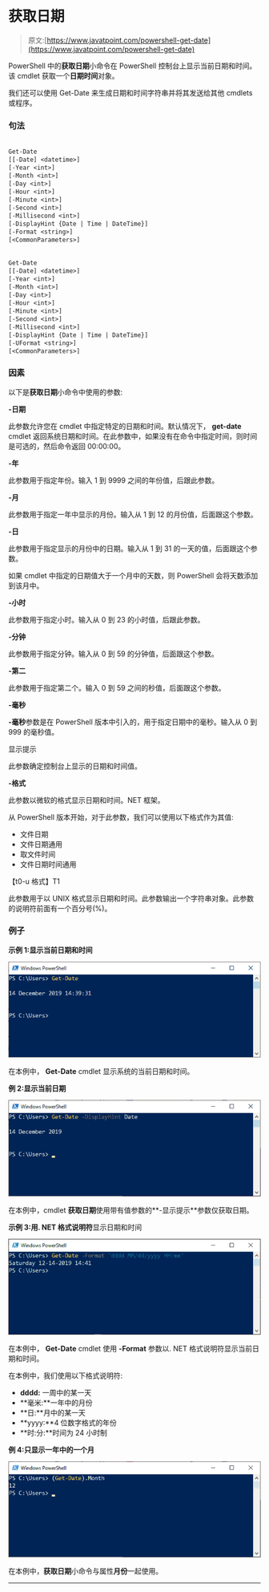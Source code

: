 # 获取日期

> 原文:[https://www.javatpoint.com/powershell-get-date](https://www.javatpoint.com/powershell-get-date)

PowerShell 中的**获取日期**小命令在 PowerShell 控制台上显示当前日期和时间。该 cmdlet 获取一个**日期时间**对象。

我们还可以使用 Get-Date 来生成日期和时间字符串并将其发送给其他 cmdlets 或程序。

### 句法

```

Get-Date 
[[-Date] <datetime>] 
[-Year <int>] 
[-Month <int>] 
[-Day <int>] 
[-Hour <int>] 
[-Minute <int>] 
[-Second <int>] 
[-Millisecond <int>]
[-DisplayHint {Date | Time | DateTime}] 
[-Format <string>]  
[<CommonParameters>]

```

```

Get-Date 
[[-Date] <datetime>] 
[-Year <int>] 
[-Month <int>] 
[-Day <int>] 
[-Hour <int>] 
[-Minute <int>] 
[-Second <int>] 
[-Millisecond <int>] 
[-DisplayHint {Date | Time | DateTime}] 
[-UFormat <string>]  
[<CommonParameters>]

```

### 因素

以下是**获取日期**小命令中使用的参数:

**-日期**

此参数允许您在 cmdlet 中指定特定的日期和时间。默认情况下， **get-date** cmdlet 返回系统日期和时间。在此参数中，如果没有在命令中指定时间，则时间是可选的，然后命令返回 00:00:00。

**-年**

此参数用于指定年份。输入 1 到 9999 之间的年份值，后跟此参数。

**-月**

此参数用于指定一年中显示的月份。输入从 1 到 12 的月份值，后面跟这个参数。

**-日**

此参数用于指定显示的月份中的日期。输入从 1 到 31 的一天的值，后面跟这个参数。

如果 cmdlet 中指定的日期值大于一个月中的天数，则 PowerShell 会将天数添加到该月中。

**-小时**

此参数用于指定小时。输入从 0 到 23 的小时值，后跟此参数。

**-分钟**

此参数用于指定分钟。输入从 0 到 59 的分钟值，后面跟这个参数。

**-第二**

此参数用于指定第二个。输入 0 到 59 之间的秒值，后面跟这个参数。

**-毫秒**

**-毫秒**参数是在 PowerShell 版本中引入的，用于指定日期中的毫秒。输入从 0 到 999 的毫秒值。

显示提示

此参数确定控制台上显示的日期和时间值。

**-格式**

此参数以微软的格式显示日期和时间。NET 框架。

从 PowerShell 版本开始，对于此参数，我们可以使用以下格式作为其值:

*   文件日期
*   文件日期通用
*   取文件时间
*   文件日期时间通用

【t0-u 格式】T1

此参数用于以 UNIX 格式显示日期和时间。此参数输出一个字符串对象。此参数的说明符前面有一个百分号(%)。

### 例子

**示例 1:显示当前日期和时间**

![PowerShell Get-Date](img/c969f3117feea0e25ab9b02726ecf668.png)

在本例中， **Get-Date** cmdlet 显示系统的当前日期和时间。

**例 2:显示当前日期**

![PowerShell Get-Date](img/91ecffc64f978c16766ab424a23292df.png)

在本例中，cmdlet **获取日期**使用带有值参数的**-显示提示**参数仅获取日期。

**示例 3:用. NET 格式说明符**显示日期和时间

![PowerShell Get-Date](img/2cf09be279914d8d26a9a258e876493d.png)

在本例中， **Get-Date** cmdlet 使用 **-Format** 参数以. NET 格式说明符显示当前日期和时间。

在本例中，我们使用以下格式说明符:

*   **dddd:** 一周中的某一天
*   **毫米:**一年中的月份
*   **日:**月中的某一天
*   **yyyy:**4 位数字格式的年份
*   **时:分:**时间为 24 小时制

**例 4:只显示一年中的一个月**

![PowerShell Get-Date](img/b5a26ba2a60d4499762078b27a253f32.png)

在本例中，**获取日期**小命令与属性**月份**一起使用。

* * *